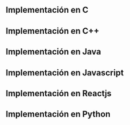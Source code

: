 ## Implementación en C
## Implementación en C++
## Implementación en Java
## Implementación en Javascript
## Implementación en Reactjs
## Implementación en Python